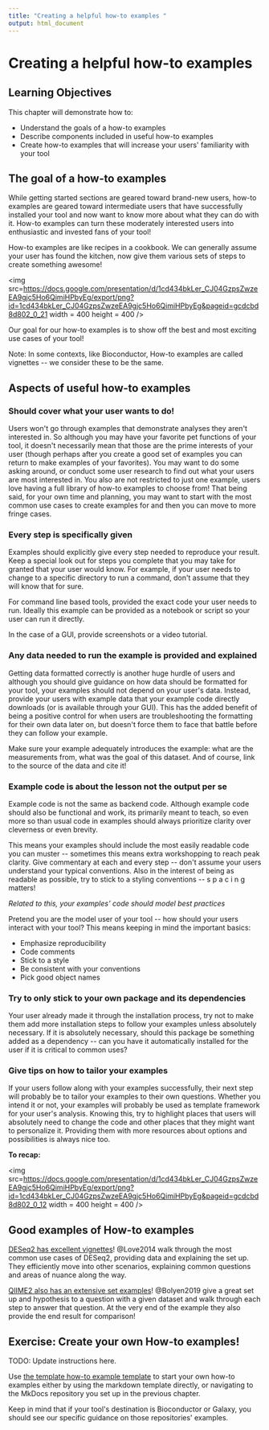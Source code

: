 ```yaml
---
title: "Creating a helpful how-to examples "
output: html_document
---
```


# Creating a helpful how-to examples 

## Learning Objectives

This chapter will demonstrate how to:

- Understand the goals of a how-to examples
- Describe components included in useful how-to examples
- Create how-to examples that will increase your users' familiarity with your tool

## The goal of a how-to examples 

While getting started sections are geared toward brand-new users, how-to examples are geared toward intermediate users that have successfully installed your tool and now want to know more about what they can do with it. 
How-to examples can turn these moderately interested users into enthusiastic and invested fans of your tool! 

How-to examples are like recipes in a cookbook. 
We can generally assume your user has found the kitchen, now give them various sets of steps to create something awesome!

<img src=https://docs.google.com/presentation/d/1cd434bkLer_CJ04GzpsZwzeEA9gjc5Ho6QimiHPbyEg/export/png?id=1cd434bkLer_CJ04GzpsZwzeEA9gjc5Ho6QimiHPbyEg&pageid=gcdcbd8d802_0_21 width = 400 height = 400 />

Our goal for our how-to examples is to show off the best and most exciting use cases of your tool!

Note: In some contexts, like Bioconductor, How-to examples are called vignettes -- we consider these to be the same. 

## Aspects of useful how-to examples 
  
### Should cover what your user wants to do!

Users won't go through examples that demonstrate analyses they aren't interested in. 
So although you may have your favorite pet functions of your tool, it doesn't necessarily mean that those are the prime interests of your user (though perhaps after you create a good set of examples you can return to make examples of your favorites). 
You may want to do some asking around, or conduct some user research to find out what your users are most interested in. 
You also are not restricted to just one example, users love having a full library of how-to examples to choose from!
That being said, for your own time and planning, you may want to start with the most common use cases to create examples for and then you can move to more fringe cases. 

### Every step is specifically given 

Examples should explicitly give every step needed to reproduce your result.
Keep a special look out for steps you complete that you may take for granted that your user would know. 
For example, if your user needs to change to a specific directory to run a command, don't assume that they will know that for sure. 

For command line based tools, provided the exact code your user needs to run. 
Ideally this example can be provided as a notebook or script so your user can run it directly.

In the case of a GUI, provide screenshots or a video tutorial.

### Any data needed to run the example is provided and explained  

Getting data formatted correctly is another huge hurdle of users and although you should give guidance on how data should be formatted for your tool, your examples should not depend on your user's data. 
Instead, provide your users with example data that your example code directly downloads (or is available through your GUI). 
This has the added benefit of being a positive control for when users are troubleshooting the formatting for their own data later on, but doesn't force them to face that battle before they can follow your example. 

Make sure your example adequately introduces the example: what are the measurements from, what was the goal of this dataset. 
And of course, link to the source of the data and cite it!

### Example code is about the lesson not the output per se

Example code is not the same as backend code. 
Although example code should also be functional and work, its primarily meant to teach, so even more so than usual code in examples should always prioritize clarity over cleverness or even brevity. 

This means your examples should include the most easily readable code you can muster -- sometimes this means extra workshopping to reach peak clarity.
Give commentary at each and every step -- don't assume your users understand your typical conventions. 
Also in the interest of being as readable as possible, try to stick to a styling conventions -- s p a c i n g  matters!

_Related to this, your examples' code should model best practices_

Pretend you are the model user of your tool -- how should your users interact with your tool?
This means keeping in mind the important basics: 

- Emphasize reproducibility 
- Code comments 
- Stick to a style
- Be consistent with your conventions 
- Pick good object names

### Try to only stick to your own package and its dependencies

Your user already made it through the installation process, try not to make them add more installation steps to follow your examples unless absolutely necessary. 
If it is absolutely necessary, should this package be something added as a dependency -- can you have it automatically installed for the user if it is critical to common uses? 

### Give tips on how to tailor your examples

If your users follow along with your examples successfully, their next step will probably be to tailor your examples to their own questions.
Whether you intend it or not, your examples will probably be used as template framework for your user's analysis. 
Knowing this, try to highlight places that users will absolutely need to change the code and other places that they might want to personalize it. 
Providing them with more resources about options and possibilities is always nice too. 

**To recap:**

<img src=https://docs.google.com/presentation/d/1cd434bkLer_CJ04GzpsZwzeEA9gjc5Ho6QimiHPbyEg/export/png?id=1cd434bkLer_CJ04GzpsZwzeEA9gjc5Ho6QimiHPbyEg&pageid=gcdcbd8d802_0_12 width = 400 height = 400 />

## Good examples of How-to examples

[DESeq2 has excellent vignettes](http://www.bioconductor.org/packages/release/bioc/vignettes/DESeq2/inst/doc/DESeq2.html)! 
@Love2014 walk through the most common use cases of DESeq2, providing data and explaining the set up.
They efficiently move into other scenarios, explaining common questions and areas of nuance along the way. 

[QIIME2 also has an extensive set examples](https://docs.qiime2.org/2021.2/tutorials/pd-mice/)!
@Bolyen2019 give a great set up and hypothesis to a question with a given dataset and walk through each step to answer that question.
At the very end of the example they also provide the end result for comparison!

## Exercise: Create your own How-to examples!

TODO: Update instructions here. 

Use [the template how-to example template](https://raw.githubusercontent.com/jhudsl/itcr-template-documentation/master/docs/how_to_examples_template.md) to start your own how-to examples either by using the markdown template directly, or navigating to the MkDocs repository you set up in the previous chapter. 

Keep in mind that if your tool's destination is Bioconductor or Galaxy, you should see our specific guidance on those repositories' examples. 
